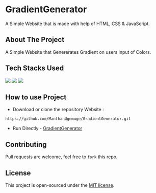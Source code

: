 # GradientGenerator

A Simple Website that is made with help of HTML, CSS & JavaScript.

## About The Project
A Simple Website that Genererates Gradient on users input of Colors.

## Tech Stacks Used

<a target="_blank" href="https://www.w3schools.com/html/default.asp"><img src="https://img.shields.io/badge/html5%20-%23E34F26.svg?&style=for-the-badge&logo=html5&logoColor=white"></img></a>
<a target="_blank" href="https://www.w3schools.com/css/default.asp"><img src="https://img.shields.io/badge/css3%20-%231572B6.svg?&style=for-the-badge&logo=css3&logoColor=white"></img></a>
<a target="_blank" href="https://www.w3schools.com/js/default.asp"><img src="https://img.shields.io/badge/javascript%20-%23323330.svg?&style=for-the-badge&logo=javascript&logoColor=%23F7DF1E"></img></a>

## How to use Project

- Download or clone the repository Website : 

```
https://github.com/ManthanUgemuge/GradientGenerator.git
```
- Run Directly - [GradientGenerator](https://manthanugemuge.github.io/WordTypingGame/)

## Contributing
Pull requests are welcome, feel free to ```fork``` this repo.

## License
This project is open-sourced under the [MIT license]().
